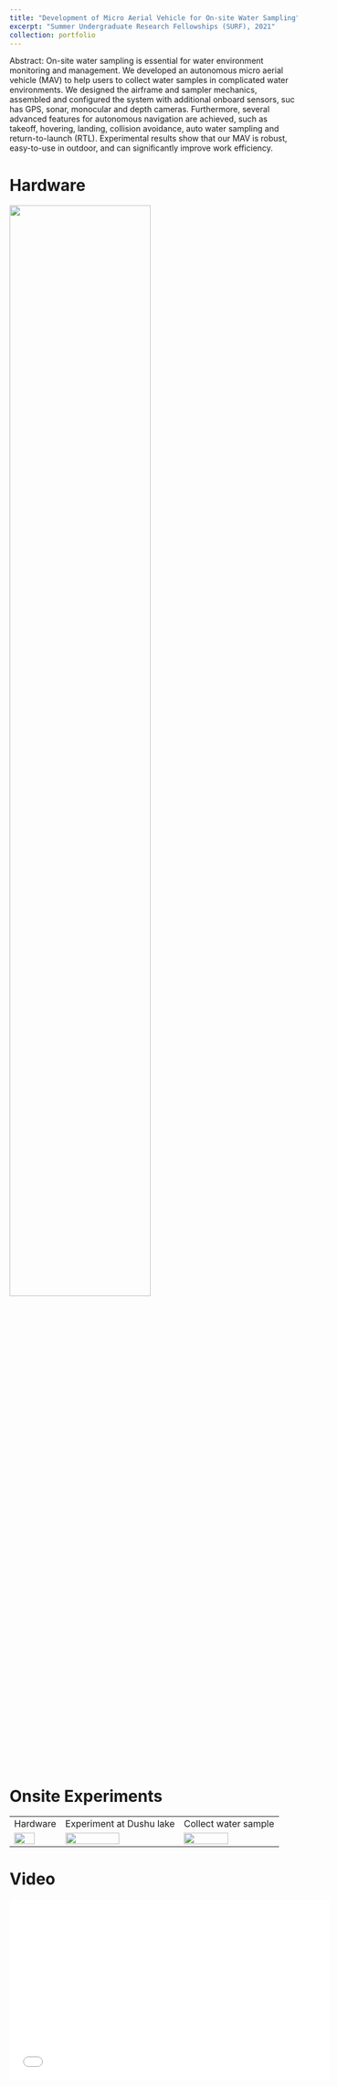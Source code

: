```yaml
---
title: "Development of Micro Aerial Vehicle for On-site Water Sampling"
excerpt: "Summer Undergraduate Research Fellowships (SURF), 2021"
collection: portfolio
---
```


Abstract: On-site water sampling is essential for water environment monitoring and management. We developed an autonomous micro aerial vehicle (MAV) to help users to collect water samples in complicated water environments. We designed the airframe and sampler mechanics, assembled and configured the system with additional onboard sensors, suc has GPS, sonar, monocular and depth cameras. Furthermore, several advanced features for autonomous navigation are achieved, such as takeoff, hovering, landing, collision avoidance, auto water sampling and return-to-launch (RTL). Experimental results show that our MAV is robust, easy-to-use in outdoor, and can significantly improve work efficiency.

Hardware
======
<img src='/site/images/surf21-system.png' width = "70%" align=center>

Onsite Experiments
======

<!-- <figure>
<img src="/site/images/surf21-drone-1.png" width= "70%"/>
<img src="/site/images/surf21-onsite-1.png" width= "70%"/>
<img src="/site/images/surf21-onsite-2.png" width= "70%"/>
</figure> -->
<table>
  <tr>
    <td>Hardware</td>
     <td>Experiment at Dushu lake</td>
     <td>Collect water sample</td>
  </tr>
  <tr>
    <td><img src="/site/images/surf21-drone-1.png" width= "70%"/></td>
    <td><img src="/site/images/surf21-onsite-1.png" width= "70%"/></td>
    <td><img src="/site/images/surf21-onsite-2.png" width= "70%"/></td>
  </tr>
</table>

Video
=======
<iframe width="560" height="315" src="//player.bilibili.com/player.html?aid=290079202&bvid=BV1Af4y1s74f&cid=324630542&page=1" scrolling="no" border="0" frameborder="no" framespacing="0" allowfullscreen="true"> </iframe>
